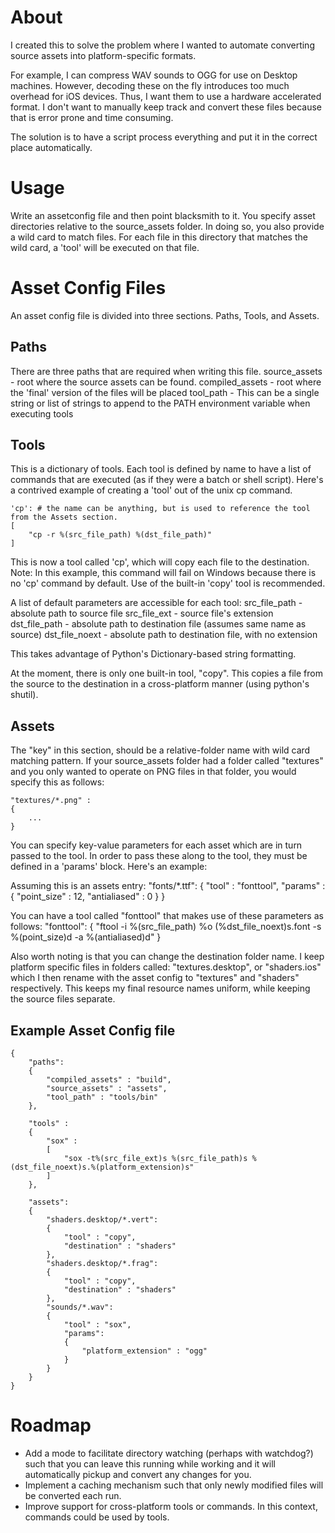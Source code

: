 # About

I created this to solve the problem where I wanted to automate converting source assets into
platform-specific formats.

For example, I can compress WAV sounds to OGG for use on Desktop machines. However, decoding these on the fly introduces too much overhead for iOS devices. Thus, I want them to use a hardware accelerated format.
I don't want to manually keep track and convert these files because that is error prone and time consuming.

The solution is to have a script process everything and put it in the correct place automatically.

# Usage

Write an assetconfig file and then point blacksmith to it.
You specify asset directories relative to the source_assets folder. In doing so, you also provide a wild card to match files. For each file in this directory that matches the wild card, a 'tool' will be executed on that file.

# Asset Config Files

An asset config file is divided into three sections. Paths, Tools, and Assets.

## Paths
There are three paths that are required when writing this file.
source_assets - root where the source assets can be found.
compiled_assets - root where the 'final' version of the files will be placed
tool_path - This can be a single string or list of strings to append to the PATH environment variable when executing tools

## Tools
This is a dictionary of tools. Each tool is defined by name to have a list of commands that are executed (as if they were a batch or shell script).
Here's a contrived example of creating a 'tool' out of the unix cp command.

	'cp': # the name can be anything, but is used to reference the tool from the Assets section.
	[
		"cp -r %(src_file_path) %(dst_file_path)"
	]

This is now a tool called 'cp', which will copy each file to the destination. Note: In this example, this command will fail on Windows because there is no 'cp' command by default. Use of the built-in 'copy' tool is recommended.

A list of default parameters are accessible for each tool:
	src_file_path - absolute path to source file
	src_file_ext - source file's extension
	dst_file_path - absolute path to destination file (assumes same name as source)
	dst_file_noext - absolute path to destination file, with no extension

This takes advantage of Python's Dictionary-based string formatting.

At the moment, there is only one built-in tool, "copy". This copies a file from the source to the destination in a cross-platform manner (using python's shutil).

## Assets
The "key" in this section, should be a relative-folder name with wild card matching pattern.
If your source_assets folder had a folder called "textures" and you only wanted to operate on PNG files in that folder, you would specify this as follows:

	"textures/*.png" :
	{
		...
	}

You can specify key-value parameters for each asset which are in turn passed to the tool.
In order to pass these along to the tool, they must be defined in a 'params' block. Here's an example:

Assuming this is an assets entry:
	"fonts/*.ttf":
	{
		"tool" : "fonttool",
		"params" :
		{
			"point_size" : 12,
			"antialiased" : 0
		}
	}

You can have a tool called "fonttool" that makes use of these parameters as follows:
	"fonttool":
	{
		"ftool -i %(src_file_path) %o (%dst_file_noext)s.font -s %(point_size)d -a %(antialiased)d"
	}
	
Also worth noting is that you can change the destination folder name. I keep platform specific files in folders called: "textures.desktop", or "shaders.ios" which I then rename with the asset config to "textures" and "shaders" respectively. This keeps my final resource names uniform, while keeping the source files separate.


## Example Asset Config file
	{
		"paths":
		{
			"compiled_assets" : "build",
			"source_assets" : "assets",
			"tool_path" : "tools/bin"
		},

		"tools" :
		{
			"sox" :
			[
				"sox -t%(src_file_ext)s %(src_file_path)s %(dst_file_noext)s.%(platform_extension)s"
			]
		},

		"assets":
		{
			"shaders.desktop/*.vert":
			{
				"tool" : "copy",
				"destination" : "shaders"
			},
			"shaders.desktop/*.frag":
			{
				"tool" : "copy",
				"destination" : "shaders"
			},
			"sounds/*.wav":
			{
				"tool" : "sox",
				"params":
				{
					"platform_extension" : "ogg"
				}
			}
		}
	}

# Roadmap

- Add a mode to facilitate directory watching (perhaps with watchdog?) such that you can leave this running while working and it will automatically pickup and convert any changes for you.
- Implement a caching mechanism such that only newly modified files will be converted each run.
- Improve support for cross-platform tools or commands. In this context, commands could be used by tools.
